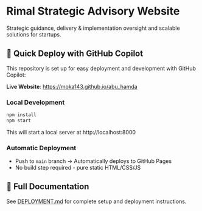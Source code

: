 # Rimal Strategic Advisory Website

Strategic guidance, delivery & implementation oversight and scalable solutions for startups.

## 🚀 Quick Deploy with GitHub Copilot

This repository is set up for easy deployment and development with GitHub Copilot:

**Live Website**: https://moka143.github.io/abu_hamda

### Local Development

```bash
npm install
npm start
```

This will start a local server at http://localhost:8000

### Automatic Deployment

- Push to `main` branch → Automatically deploys to GitHub Pages
- No build step required - pure static HTML/CSS/JS

## 📖 Full Documentation

See [DEPLOYMENT.md](DEPLOYMENT.md) for complete setup and deployment instructions.
